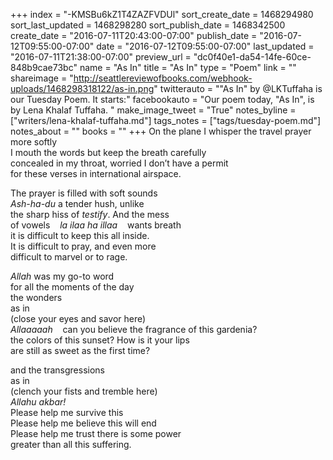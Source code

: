 +++
index = "-KMSBu6kZ1T4ZAZFVDUl"
sort_create_date = 1468294980
sort_last_updated = 1468298280
sort_publish_date = 1468342500
create_date = "2016-07-11T20:43:00-07:00"
publish_date = "2016-07-12T09:55:00-07:00"
date = "2016-07-12T09:55:00-07:00"
last_updated = "2016-07-11T21:38:00-07:00"
preview_url = "dc0f40e1-da54-14fe-60ce-848b9cae73bc"
name = "As In"
title = "As In"
type = "Poem"
link = ""
shareimage = "http://seattlereviewofbooks.com/webhook-uploads/1468298318122/as-in.png"
twitterauto = "\"As In\" by @LKTuffaha is our Tuesday Poem. It starts:"
facebookauto = "Our poem today, \"As In\", is by Lena Khalaf Tuffaha. "
make_image_tweet = "True"
notes_byline = ["writers/lena-khalaf-tuffaha.md"]
tags_notes = ["tags/tuesday-poem.md"]
notes_about = ""
books = ""
+++
On the plane I whisper the travel prayer more softly<br>
I mouth the words but keep the breath carefully<br>
concealed in my throat, worried I don’t have a permit<br>
for these verses in international airspace.

The prayer is filled with soft sounds<br>
_Ash-ha-du_ a tender hush, unlike<br>
the sharp hiss of _testify_. And the mess<br>
of vowels&nbsp;&nbsp;&nbsp;&nbsp;_la ilaa ha illaa_&nbsp;&nbsp;&nbsp;&nbsp;wants breath<br>
it is difficult to keep this all inside.<br>
It is difficult to pray, and even more<br>
difficult to marvel or to rage.

_Allah_ was my go-to word<br>
for all the moments of the day<br>
the wonders<br>
as in<br>
(close your eyes and savor here)<br>
_Allaaaaah_&nbsp;&nbsp;&nbsp;&nbsp;can you believe the fragrance of this gardenia?<br>
the colors of this sunset? How is it your lips<br>
are still as sweet as the first time?

and the transgressions<br>
as in<br>
(clench your fists and tremble here)<br>
_Allahu akbar!_<br>
Please help me survive this<br>
Please help me believe this will end<br>
Please help me trust there is some power<br>
greater than all this suffering.